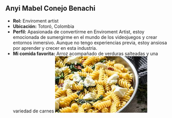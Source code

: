 ## Anyi Mabel Conejo Benachi 
- **Rol:** Enviroment artist
- **Ubicación:** Totoró, Colombia  
- **Perfil:** Apasionada de convertirme en Enviroment Artist, estoy emocionada de sumergirme en el mundo de los videojuegos y crear entornos inmersivo. Aunque no tengo experiencias previa, estoy ansiosa por aprender y crecer en esta industria.  
- **Mi comida favorita:** Arroz acompañado de verduras salteadas y una variedad de carnes ![Comida favorita](https://github.com/JuanDavidLopez098/-PV-Gatos-Negros/blob/main/Juan/PASTA.jpg?raw=true)
